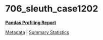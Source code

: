 # 706_sleuth_case1202

[**Pandas Profiling Report**](https://epistasislab.github.io/penn-ml-benchmarks/profile/706_sleuth_case1202.html)

[Metadata](metadata.yaml) | [Summary Statistics](summary_stats.csv)

